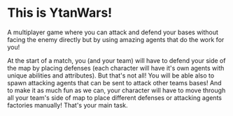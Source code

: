 # This is YtanWars!

A multiplayer game where you can attack and defend your bases without facing the enemy directly but by using amazing agents that do the work for you!

At the start of a match, you (and your team) will have to defend your side of the map by placing defenses (each character will have it's own agents with unique abilities and attributes). But that's not all! You will be able also to spawn attacking agents that can be sent to attack other teams bases! 
And to make it as much fun as we can, your character will have to move through all your team's side of map to place different defenses or attacking agents factories manually! That's your main task.
